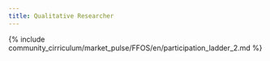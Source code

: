 ```yaml
---
title: Qualitative Researcher 
---
```


{% include community_cirriculum/market_pulse/FFOS/en/participation_ladder_2.md %}


